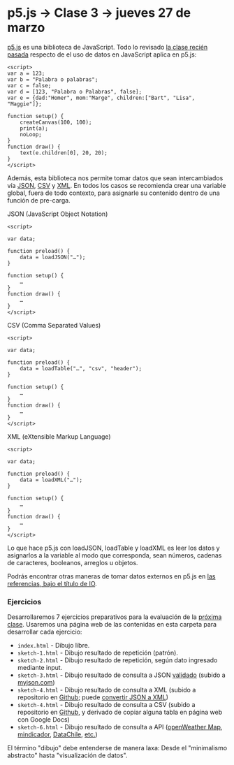 # p5.js → Clase 3 → jueves 27 de marzo

[p5.js](https://p5js.org/es/get-started/) es una biblioteca de JavaScript. Todo lo revisado [la clase recién pasada](https://github.com/profesorfaco/AUD5V0010-2019/tree/master/clase-02#p5js--clase-2--jueves-20-de-marzo) respecto de el uso de datos en JavaScript aplica en p5.js:

```
<script>
var a = 123;
var b = "Palabra o palabras";
var c = false;
var d = [123, "Palabra o Palabras", false];
var e = {dad:"Homer", mom:"Marge", children:["Bart", "Lisa", "Maggie"]};

function setup() {
	createCanvas(100, 100);
	print(a);
	noLoop;
}
function draw() {
	text(e.children[0], 20, 20);
}
</script>
```

Además, esta biblioteca nos permite tomar datos que sean intercambiados vía [JSON](https://p5js.org/reference/#/p5/loadJSON), [CSV](https://p5js.org/reference/#/p5/loadTable) y [XML](https://p5js.org/reference/#/p5/loadXML). En todos los casos se recomienda crear una variable global, fuera de todo contexto, para asignarle su contenido dentro de una función de pre-carga. 

JSON (JavaScript Object Notation)

```
<script>

var data;

function preload() {
	data = loadJSON("…");
}

function setup() {
	… 
}
function draw() {
	…
}
</script>
```

CSV (Comma Separated Values)

```
<script>

var data;

function preload() {
	data = loadTable("…", "csv", "header");
}

function setup() {
	… 
}
function draw() {
	…
}
</script>
```

XML (eXtensible Markup Language)

```
<script>

var data;

function preload() {
	data = loadXML("…");
}

function setup() {
	… 
}
function draw() {
	…
}
</script>
```

Lo que hace p5.js con loadJSON, loadTable y loadXML es leer los datos y asignarlos a la variable al modo que corresponda, sean números, cadenas de caracteres, booleanos, arreglos u objetos.

Podrás encontrar otras maneras de tomar datos externos en p5.js en [las referencias, bajo el título de IO](https://p5js.org/reference/#group-IO).

### Ejercicios

Desarrollaremos 7 ejercicios preparativos para la evaluación de la [próxima clase](https://github.com/profesorfaco/AUD5V0010-2019/tree/master/clase-04). Usaremos una página web de las contenidas en esta carpeta para desarrollar cada ejercicio: 

- `index.html` - Dibujo libre.
- `sketch-1.html` - Dibujo resultado de repetición (patrón).
- `sketch-2.html` - Dibujo resultado de repetición, según dato ingresado mediante input.
- `sketch-3.html` - Dibujo resultado de consulta a JSON [validado](https://jsonlint.com/) (subido a [myjson.com](http://myjson.com/))
- `sketch-4.html` - Dibujo resultado de consulta a XML (subido a repositorio en [Github](https://github.com/); puede [convertir JSON a XML](http://convertjson.com/json-to-xml.htm))
- `sketch-4.html` - Dibujo resultado de consulta a CSV (subido a repositorio en [Github](https://github.com/), y derivado de copiar alguna tabla en página web con Google Docs)
- `sketch-6.html` - Dibujo resultado de consulta a API ([openWeather Map](https://openweathermap.org/), [mindicador](https://mindicador.cl/), [DataChile](https://es.datachile.io/about/api), [etc.](https://github.com/jdorfman/awesome-json-datasets#awesome-json-datasets-)) 

El término "dibujo" debe entenderse de manera laxa: Desde el "minimalismo abstracto" hasta "visualización de datos".
